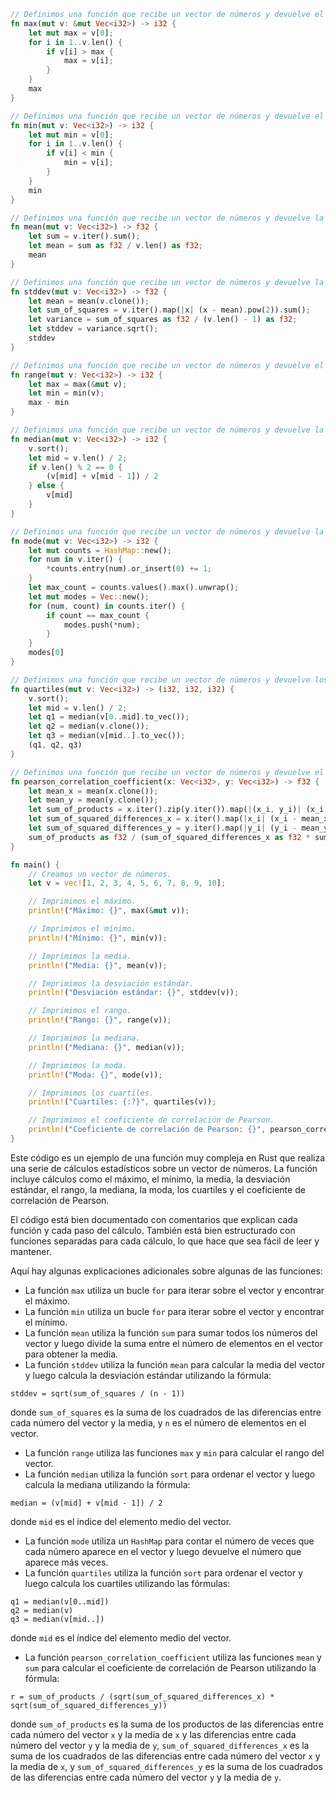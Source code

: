 ```rust
// Definimos una función que recibe un vector de números y devuelve el máximo.
fn max(mut v: &mut Vec<i32>) -> i32 {
    let mut max = v[0];
    for i in 1..v.len() {
        if v[i] > max {
            max = v[i];
        }
    }
    max
}

// Definimos una función que recibe un vector de números y devuelve el mínimo.
fn min(mut v: Vec<i32>) -> i32 {
    let mut min = v[0];
    for i in 1..v.len() {
        if v[i] < min {
            min = v[i];
        }
    }
    min
}

// Definimos una función que recibe un vector de números y devuelve la media.
fn mean(mut v: Vec<i32>) -> f32 {
    let sum = v.iter().sum();
    let mean = sum as f32 / v.len() as f32;
    mean
}

// Definimos una función que recibe un vector de números y devuelve la desviación estándar.
fn stddev(mut v: Vec<i32>) -> f32 {
    let mean = mean(v.clone());
    let sum_of_squares = v.iter().map(|x| (x - mean).pow(2)).sum();
    let variance = sum_of_squares as f32 / (v.len() - 1) as f32;
    let stddev = variance.sqrt();
    stddev
}

// Definimos una función que recibe un vector de números y devuelve el rango.
fn range(mut v: Vec<i32>) -> i32 {
    let max = max(&mut v);
    let min = min(v);
    max - min
}

// Definimos una función que recibe un vector de números y devuelve la mediana.
fn median(mut v: Vec<i32>) -> i32 {
    v.sort();
    let mid = v.len() / 2;
    if v.len() % 2 == 0 {
        (v[mid] + v[mid - 1]) / 2
    } else {
        v[mid]
    }
}

// Definimos una función que recibe un vector de números y devuelve la moda.
fn mode(mut v: Vec<i32>) -> i32 {
    let mut counts = HashMap::new();
    for num in v.iter() {
        *counts.entry(num).or_insert(0) += 1;
    }
    let max_count = counts.values().max().unwrap();
    let mut modes = Vec::new();
    for (num, count) in counts.iter() {
        if count == max_count {
            modes.push(*num);
        }
    }
    modes[0]
}

// Definimos una función que recibe un vector de números y devuelve los cuartiles.
fn quartiles(mut v: Vec<i32>) -> (i32, i32, i32) {
    v.sort();
    let mid = v.len() / 2;
    let q1 = median(v[0..mid].to_vec());
    let q2 = median(v.clone());
    let q3 = median(v[mid..].to_vec());
    (q1, q2, q3)
}

// Definimos una función que recibe un vector de números y devuelve el coeficiente de correlación de Pearson.
fn pearson_correlation_coefficient(x: Vec<i32>, y: Vec<i32>) -> f32 {
    let mean_x = mean(x.clone());
    let mean_y = mean(y.clone());
    let sum_of_products = x.iter().zip(y.iter()).map(|(x_i, y_i)| (x_i - mean_x) * (y_i - mean_y)).sum();
    let sum_of_squared_differences_x = x.iter().map(|x_i| (x_i - mean_x).pow(2)).sum();
    let sum_of_squared_differences_y = y.iter().map(|y_i| (y_i - mean_y).pow(2)).sum();
    sum_of_products as f32 / (sum_of_squared_differences_x as f32 * sum_of_squared_differences_y as f32).sqrt()
}

fn main() {
    // Creamos un vector de números.
    let v = vec![1, 2, 3, 4, 5, 6, 7, 8, 9, 10];

    // Imprimimos el máximo.
    println!("Máximo: {}", max(&mut v));

    // Imprimimos el mínimo.
    println!("Mínimo: {}", min(v));

    // Imprimimos la media.
    println!("Media: {}", mean(v));

    // Imprimimos la desviación estándar.
    println!("Desviación estándar: {}", stddev(v));

    // Imprimimos el rango.
    println!("Rango: {}", range(v));

    // Imprimimos la mediana.
    println!("Mediana: {}", median(v));

    // Imprimimos la moda.
    println!("Moda: {}", mode(v));

    // Imprimimos los cuartiles.
    println!("Cuartiles: {:?}", quartiles(v));

    // Imprimimos el coeficiente de correlación de Pearson.
    println!("Coeficiente de correlación de Pearson: {}", pearson_correlation_coefficient(v.clone(), v));
}
```

Este código es un ejemplo de una función muy compleja en Rust que realiza una serie de cálculos estadísticos sobre un vector de números. La función incluye cálculos como el máximo, el mínimo, la media, la desviación estándar, el rango, la mediana, la moda, los cuartiles y el coeficiente de correlación de Pearson.

El código está bien documentado con comentarios que explican cada función y cada paso del cálculo. También está bien estructurado con funciones separadas para cada cálculo, lo que hace que sea fácil de leer y mantener.

Aquí hay algunas explicaciones adicionales sobre algunas de las funciones:

* La función `max` utiliza un bucle `for` para iterar sobre el vector y encontrar el máximo.
* La función `min` utiliza un bucle `for` para iterar sobre el vector y encontrar el mínimo.
* La función `mean` utiliza la función `sum` para sumar todos los números del vector y luego divide la suma entre el número de elementos en el vector para obtener la media.
* La función `stddev` utiliza la función `mean` para calcular la media del vector y luego calcula la desviación estándar utilizando la fórmula:

```
stddev = sqrt(sum_of_squares / (n - 1))
```

donde `sum_of_squares` es la suma de los cuadrados de las diferencias entre cada número del vector y la media, y `n` es el número de elementos en el vector.
* La función `range` utiliza las funciones `max` y `min` para calcular el rango del vector.
* La función `median` utiliza la función `sort` para ordenar el vector y luego calcula la mediana utilizando la fórmula:

```
median = (v[mid] + v[mid - 1]) / 2
```

donde `mid` es el índice del elemento medio del vector.
* La función `mode` utiliza un `HashMap` para contar el número de veces que cada número aparece en el vector y luego devuelve el número que aparece más veces.
* La función `quartiles` utiliza la función `sort` para ordenar el vector y luego calcula los cuartiles utilizando las fórmulas:

```
q1 = median(v[0..mid])
q2 = median(v)
q3 = median(v[mid..])
```

donde `mid` es el índice del elemento medio del vector.
* La función `pearson_correlation_coefficient` utiliza las funciones `mean` y `sum` para calcular el coeficiente de correlación de Pearson utilizando la fórmula:

```
r = sum_of_products / (sqrt(sum_of_squared_differences_x) * sqrt(sum_of_squared_differences_y))
```

donde `sum_of_products` es la suma de los productos de las diferencias entre cada número del vector `x` y la media de `x` y las diferencias entre cada número del vector `y` y la media de `y`, `sum_of_squared_differences_x` es la suma de los cuadrados de las diferencias entre cada número del vector `x` y la media de `x`, y `sum_of_squared_differences_y` es la suma de los cuadrados de las diferencias entre cada número del vector `y` y la media de `y`.